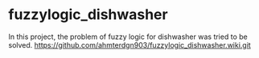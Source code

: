 # fuzzylogic_dishwasher
In this project, the problem of fuzzy logic for dishwasher was tried to be solved.
https://github.com/ahmterdgn903/fuzzylogic_dishwasher.wiki.git
